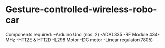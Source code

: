 # Gesture-controlled-wireless-robo-car

Components required:
-Arduino Uno (nos. 2)
-ADXL335
-RF Module 434-MHz
-HT12E & HT12D
-L298 Motor
-DC motor
-Linear regulator(7805)
